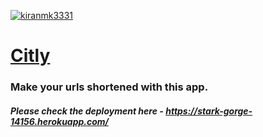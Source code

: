 [![kiranmk3331](https://circleci.com/gh/kiranmk3331/rails-citly.svg?style=shield)](https://app.circleci.com/pipelines/github/kiranmk3331/rails-citly)
<br/>

# [Citly](https://stark-gorge-14156.herokuapp.com/)

### Make your urls shortened with this app.

##### Please check the deployment here - https://stark-gorge-14156.herokuapp.com/
